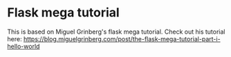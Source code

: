 # Flask mega tutorial

This is based on Miguel Grinberg's flask mega tutorial. Check out his tutorial here: https://blog.miguelgrinberg.com/post/the-flask-mega-tutorial-part-i-hello-world